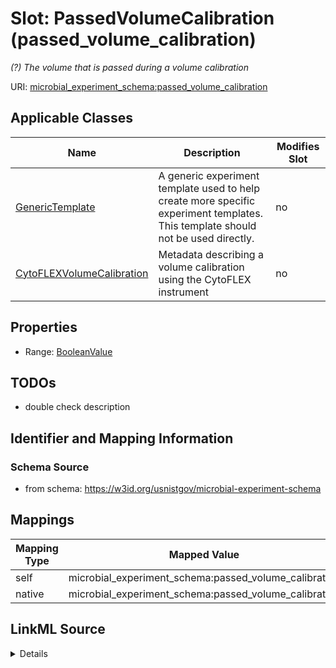 

# Slot: PassedVolumeCalibration (passed_volume_calibration)




_(?) The volume that is passed during a volume calibration_







URI: [microbial_experiment_schema:passed_volume_calibration](https://w3id.org/usnistgov/microbial-experiment-schema/passed_volume_calibration)



<!-- no inheritance hierarchy -->





## Applicable Classes

| Name | Description | Modifies Slot |
| --- | --- | --- |
| [GenericTemplate](GenericTemplate.md) | A generic experiment template used to help create more specific experiment templates. This template should not be used directly. |  no  |
| [CytoFLEXVolumeCalibration](CytoFLEXVolumeCalibration.md) | Metadata describing a volume calibration using the CytoFLEX instrument |  no  |







## Properties

* Range: [BooleanValue](BooleanValue.md)





## TODOs

* double check description

## Identifier and Mapping Information







### Schema Source


* from schema: https://w3id.org/usnistgov/microbial-experiment-schema




## Mappings

| Mapping Type | Mapped Value |
| ---  | ---  |
| self | microbial_experiment_schema:passed_volume_calibration |
| native | microbial_experiment_schema:passed_volume_calibration |




## LinkML Source

<details>
```yaml
name: passed_volume_calibration
description: (?) The volume that is passed during a volume calibration
title: PassedVolumeCalibration
todos:
- double check description
from_schema: https://w3id.org/usnistgov/microbial-experiment-schema
rank: 1000
alias: passed_volume_calibration
domain_of:
- CytoFLEXVolumeCalibration
- GenericTemplate
range: BooleanValue
required: false

```
</details>